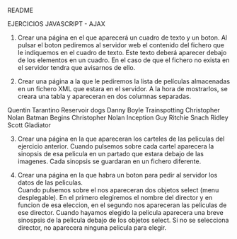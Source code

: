 README

EJERCICIOS JAVASCRIPT - AJAX

1.	Crear una página en el que aparecerá un cuadro de texto y un boton. 
  	Al pulsar el boton pediremos al servidor web el contenido del fichero 
    que le indiquemos en el cuadro de texto. 
    Este texto deberá aparecer debajo de los elementos en un cuadro. 
    En el caso de que el fichero no exista en el servidor tendra que avisarnos de ello.

2.	Crear una página a la que le pediremos la lista de películas almacenadas en un fichero XML 
  	que estara en el servidor. 
	  A la hora de mostrarlos, se creara una tabla y apareceran en dos columnas separadas.

<?xml version="1.0" encoding="ISO-8859-1" ?>
<Peliculas>
  <Pelicula>
     <Director>Quentin Tarantino</Director >
     <Titulo>Reservoir dogs</Titulo>
  </Pelicula >
  <Pelicula >
     <Director>Danny Boyle</Director >
     <Titulo>Trainspotting</Titulo>
  </Pelicula >
  <Pelicula >
     <Director>Christopher Nolan</Director >
     <Titulo>Batman Begins</Titulo>
  </Pelicula >
  <Pelicula >
     <Director> Christopher Nolan </Director >
     <Titulo>Inception</Titulo>
  </Pelicula >
  <Pelicula >
     <Director> Guy Ritchie </Director >
     <Titulo>Snach</Titulo>
  </Pelicula >
  <Pelicula >
     <Director>Ridley Scott</Director >
     <Titulo>Gladiator</Titulo>
  </Pelicula >
</Peliculas>

3.	Crear una página en la que apareceran los carteles de las peliculas del ejercicio anterior.
    Cuando pulsemos sobre cada cartel aparecera la sinopsis de esa pelicula en un partado que estara debajo de las imagenes.
    Cada sinopsis se guardaran en un fichero diferente.

4.	Crear una página en la que habra un boton para pedir al servidor los datos de las peliculas.  
    Cuando pulsemos sobre el nos apareceran dos objetos select (menu desplegable). 
    En el primero elegiremos el nombre del director y en funcion de esa eleccion, en el segundo nos apareceran las peliculas de ese director. 
    Cuando hayamos elegido la pelicula aparecera una breve sinospsis de la pelicula debajo de los objetos select. 
    Si no se selecciona director, no aparecera ninguna pelicula para elegir.



